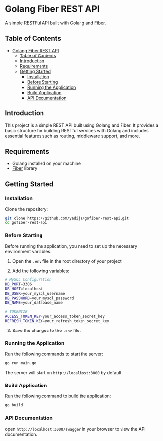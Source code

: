 # Golang Fiber REST API

A simple RESTFul API built with Golang and [Fiber](https://gofiber.io).

## Table of Contents

- [Golang Fiber REST API](#golang-fiber-rest-api)
  - [Table of Contents](#table-of-contents)
  - [Introduction](#introduction)
  - [Requirements](#requirements)
  - [Getting Started](#getting-started)
    - [Installation](#installation)
    - [Before Starting](#before-starting)
    - [Running the Application](#running-the-application)
    - [Build Application](#build-application)
    - [API Documentation](#api-documentation)

## Introduction

This project is a simple REST API built using Golang and Fiber. It provides a basic structure for building RESTful services with Golang and includes essential features such as routing, middleware support, and more.

## Requirements

- Golang installed on your machine
- [Fiber](https://github.com/gofiber/fiber) library

## Getting Started

### Installation

Clone the repository:

```bash
git clone https://github.com/yadija/gofiber-rest-api.git
cd gofiber-rest-api
```

### Before Starting

Before running the application, you need to set up the necessary environment variables.

1. Open the `.env` file in the root directory of your project.

2. Add the following variables:

```bash
# MySQL Configuration
DB_PORT=3306
DB_HOST=localhost
DB_USER=your_mysql_username
DB_PASSWORD=your_mysql_password
DB_NAME=your_database_name

# TOKENIZE
ACCESS_TOKEN_KEY=your_access_token_secret_key
REFRESH_TOKEN_KEY=your_refresh_token_secret_key
```

3. Save the changes to the `.env` file.

### Running the Application

Run the following commands to start the server:

```bash
go run main.go
```

The server will start on `http://localhost:3000` by default.

### Build Application

Run the following command to build the application:

```bash
go build
```

### API Documentation

open `http://localhost:3000/swagger` in your browser to view the API documentation.